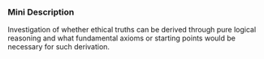 ### Mini Description

Investigation of whether ethical truths can be derived through pure logical reasoning and what fundamental axioms or starting points would be necessary for such derivation.

